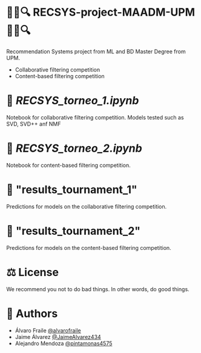 # 🎯📝🔍 RECSYS-project-MAADM-UPM 🎯📝🔍
Recommendation Systems project from ML and BD Master Degree from UPM.

* Collaborative filtering competition
* Content-based filtering competition

# 📓 *RECSYS_torneo_1.ipynb*
Notebook for collaborative filtering competition. Models tested such as SVD, SVD++ anf NMF

# 📓 *RECSYS_torneo_2.ipynb*
Notebook for content-based filtering competition.

# 📂 "results_tournament_1"
Predictions for models on the collaborative filtering competition. 

# 📂 "results_tournament_2"
Predictions for models on the content-based filtering competition. 

# ⚖️ License
We recommend you not to do bad things. In other words, do good things.

# 👥 Authors

* Álvaro Fraile [@alvarofraile](@alvarofraile)
* Jaime Álvarez [@JaimeAlvarez434](@JaimeAlvarez434)
* Alejandro Mendoza [@pintamonas4575](@pintamonas4575)